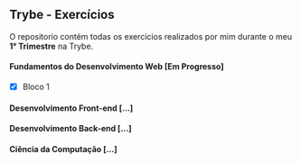 ## Trybe - Exercícios
O repositorio contém todas os exercicios realizados por mim durante o meu <b>1° Trimestre</b> na Trybe.

#### Fundamentos do Desenvolvimento Web [Em Progresso]

- [x] Bloco 1

#### Desenvolvimento Front-end [...]

#### Desenvolvimento Back-end [...]

#### Ciência da Computação [...]

